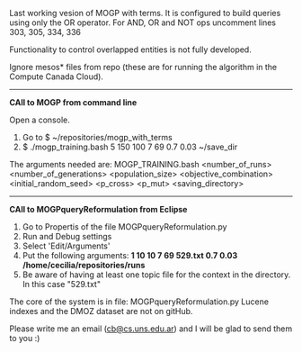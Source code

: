 
Last working vesion of MOGP with terms.
It is configured to build queries using only the OR operator.
For AND, OR and NOT ops uncomment lines 303, 305, 334, 336

Functionality to control overlapped entities is not fully developed.

Ignore mesos* files from repo (these are for running the algorithm in the Compute Canada Cloud).


---

**CAll to MOGP from command line**

Open a console. 

1. Go to $ ~/repositories/mogp_with_terms
2. $ ./mogp_training.bash 5 150 100 7 69 0.7 0.03 ~/save_dir

The arguments needed are:
MOGP_TRAINING.bash <number_of_runs> <number_of_generations> <population_size> <objective_combination> <initial_random_seed> <p_cross> <p_mut> <saving_directory>



---

**CAll to MOGPqueryReformulation from Eclipse**


1. Go to Propertis of the file MOGPqueryReformulation.py
2. Run and Debug settings
3. Select 'Edit/Arguments'
4. Put the following arguments: **1 10 10 7 69 529.txt 0.7 0.03 /home/cecilia/repositories/runs**
5. Be aware of having at least one topic file for the context in the directory. In this case "529.txt"


The core of the system is in file: MOGPqueryReformulation.py
Lucene indexes and the DMOZ dataset are not on gitHub. 

Please write me an email (cb@cs.uns.edu.ar) and I will be glad to send them to you :)
